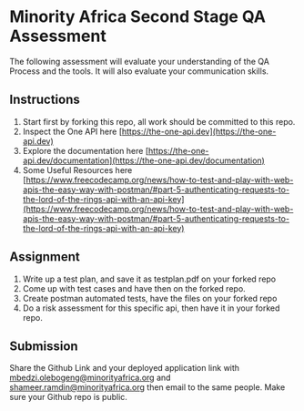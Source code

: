 # Minority Africa Second Stage QA Assessment
The following assessment will evaluate your understanding of the QA Process and the tools. It will also
evaluate your communication skills.

## Instructions 
1. Start first by forking this repo, all work should be committed to this repo.
2. Inspect the One API here [https://the-one-api.dev](https://the-one-api.dev)
3. Explore the documentation here [https://the-one-api.dev/documentation](https://the-one-api.dev/documentation)
4. Some Useful Resources here [https://www.freecodecamp.org/news/how-to-test-and-play-with-web-apis-the-easy-way-with-postman/#part-5-authenticating-requests-to-the-lord-of-the-rings-api-with-an-api-key](https://www.freecodecamp.org/news/how-to-test-and-play-with-web-apis-the-easy-way-with-postman/#part-5-authenticating-requests-to-the-lord-of-the-rings-api-with-an-api-key)


## Assignment 
1. Write up a test plan, and save it as testplan.pdf on your forked repo
2. Come up with test cases and have then on the forked repo.
2. Create postman automated tests, have the files on your forked repo
3. Do a risk assessment for this specific api, then have it in your forked repo.

## Submission
Share the Github Link and your deployed application link with mbedzi.olebogeng@minorityafrica.org and shameer.ramdin@minorityafrica.org then email to the same people. Make sure your Github repo is public.